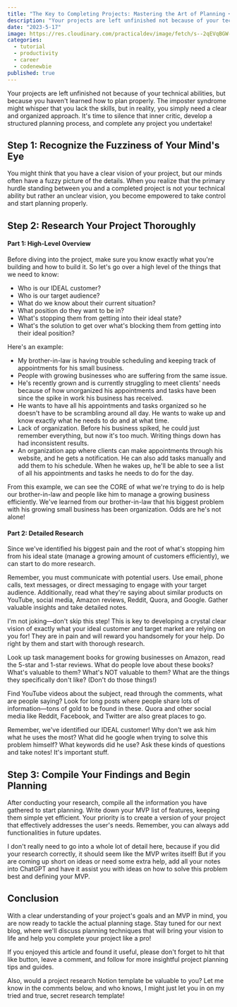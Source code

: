 ```yaml
---
title: "The Key to Completing Projects: Mastering the Art of Planning 🗝️"
description: "Your projects are left unfinished not because of your technical abilities, but because you haven't learned how to plan properly. The imposter syndrome might whisper that you lack the skills, but in reality, you simply need a clear and organized approach."
date: "2023-5-17"
image: https://res.cloudinary.com/practicaldev/image/fetch/s--2qEVqBGW--/c_imagga_scale,f_auto,fl_progressive,h_420,q_auto,w_1000/https://dev-to-uploads.s3.amazonaws.com/uploads/articles/a2kaxz96tah7qwuvt3y4.webp
categories:
  - tutorial
  - productivity
  - career
  - codenewbie
published: true
---
```


Your projects are left unfinished not because of your technical abilities, but because you haven't learned how to plan properly. The imposter syndrome might whisper that you lack the skills, but in reality, you simply need a clear and organized approach. It's time to silence that inner critic, develop a structured planning process, and complete any project you undertake!

## Step 1: Recognize the Fuzziness of Your Mind's Eye

You might think that you have a clear vision of your project, but our minds often have a fuzzy picture of the details. When you realize that the primary hurdle standing between you and a completed project is not your technical ability but rather an unclear vision, you become empowered to take control and start planning properly.

## Step 2: Research Your Project Thoroughly

#### Part 1: High-Level Overview

Before diving into the project, make sure you know exactly what you're building and how to build it. So let's go over a high level of the things that we need to know:

- Who is our IDEAL customer?
- Who is our target audience?
- What do we know about their current situation?
- What position do they want to be in?
- What's stopping them from getting into their ideal state?
- What's the solution to get over what's blocking them from getting into their ideal position?

Here's an example:

- My brother-in-law is having trouble scheduling and keeping track of appointments for his small business.
- People with growing businesses who are suffering from the same issue.
- He's recently grown and is currently struggling to meet clients' needs because of how unorganized his appointments and tasks have been since the spike in work his business has received.
- He wants to have all his appointments and tasks organized so he doesn't have to be scrambling around all day. He wants to wake up and know exactly what he needs to do and at what time.
- Lack of organization. Before his business spiked, he could just remember everything, but now it's too much. Writing things down has had inconsistent results.
- An organization app where clients can make appointments through his website, and he gets a notification. He can also add tasks manually and add them to his schedule. When he wakes up, he'll be able to see a list of all his appointments and tasks he needs to do for the day.

From this example, we can see the CORE of what we're trying to do is help our brother-in-law and people like him to manage a growing business efficiently. We've learned from our brother-in-law that his biggest problem with his growing small business has been organization. Odds are he's not alone!

#### Part 2: Detailed Research

Since we've identified his biggest pain and the root of what's stopping him from his ideal state (manage a growing amount of customers efficiently), we can start to do more research.

Remember, you must communicate with potential users. Use email, phone calls, text messages, or direct messaging to engage with your target audience. Additionally, read what they're saying about similar products on YouTube, social media, Amazon reviews, Reddit, Quora, and Google. Gather valuable insights and take detailed notes.

I'm not joking—don't skip this step! This is key to developing a crystal clear vision of exactly what your ideal customer and target market are relying on you for! They are in pain and will reward you handsomely for your help. Do right by them and start with thorough research.

Look up task management books for growing businesses on Amazon, read the 5-star and 1-star reviews. What do people love about these books? What's valuable to them? What's NOT valuable to them? What are the things they specifically don't like? (Don't do those things!)

Find YouTube videos about the subject, read through the comments, what are people saying? Look for long posts where people share lots of information—tons of gold to be found in these. Quora and other social media like Reddit, Facebook, and Twitter are also great places to go.

Remember, we've identified our IDEAL customer! Why don't we ask him what he uses the most? What did he google when trying to solve this problem himself? What keywords did he use? Ask these kinds of questions and take notes! It's important stuff.

## Step 3: Compile Your Findings and Begin Planning

After conducting your research, compile all the information you have gathered to start planning. Write down your MVP list of features, keeping them simple yet efficient. Your priority is to create a version of your project that effectively addresses the user's needs. Remember, you can always add functionalities in future updates.

I don't really need to go into a whole lot of detail here, because if you did your research correctly, it should seem like the MVP writes itself! But if you are coming up short on ideas or need some extra help, add all your notes into ChatGPT and have it assist you with ideas on how to solve this problem best and defining your MVP.

## Conclusion

With a clear understanding of your project's goals and an MVP in mind, you are now ready to tackle the actual planning stage. Stay tuned for our next blog, where we'll discuss planning techniques that will bring your vision to life and help you complete your project like a pro!

If you enjoyed this article and found it useful, please don't forget to hit that like button, leave a comment, and follow for more insightful project planning tips and guides.

Also, would a project research Notion template be valuable to you? Let me know in the comments below, and who knows, I might just let you in on my tried and true, secret research template!
